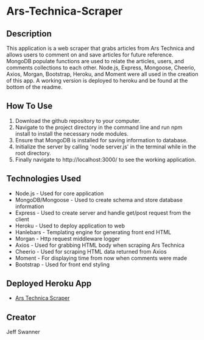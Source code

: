 # Ars-Technica-Scraper

## Description

This application is a web scraper that grabs articles from Ars Technica and allows users to comment on and save articles for future reference. MongoDB populate functions are used to relate the articles, users, and comments collections to each other. Node.js, Express, Mongoose, Cheerio, Axios, Morgan, Bootstrap, Heroku, and Moment were all used in the creation of this app. A working version is deployed to heroku and be found at the bottom of the readme. 

## How To Use
1. Download the github repository to your computer. 
2. Navigate to the project directory in the command line and run npm install to install the necessary node modules.
3. Ensure that MongoDB is installed for saving information to database.
4. Initialize the server by calling 'node server.js' in the terminal while in the root directory.
6. Finally navigate to http://localhost:3000/ to see the working application.

## Technologies Used
* Node.js - Used for core application
* MongoDB/Mongoose - Used to create schema and store database information
* Express - Used to create server and handle get/post request from the client
* Heroku - Used to deploy application to web
* Hanlebars - Templating engine for generating front end HTML
* Morgan - Http request middleware logger
* Axios - Used for grabbing HTML body when scraping Ars Technica
* Cheerio - Used for scraping HTML data returned from Axios
* Moment - For displaying time from now when comments were made
* Bootstrap - Used for front end styling

## Deployed Heroku App
* [Ars Technica Scraper](https://grim-demon-32275.herokuapp.com/)

## Creator
Jeff Swanner